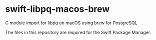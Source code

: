 # swift-libpq-macos-brew

C module import for libpq on macOS using brew for PostgreSQL

The files in this repository are required for the Swift Package Manager.
